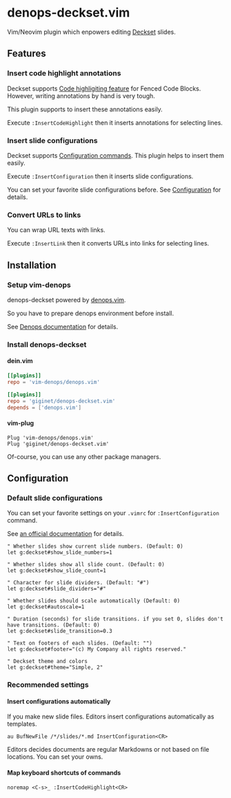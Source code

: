 # denops-deckset.vim

Vim/Neovim plugin which enpowers editing [Deckset](https://www.deckset.com/) slides.

## Features

### Insert code highlight annotations

Deckset supports [Code highligiting feature](https://docs.decksetapp.com/English.lproj/Formatting/06-code-blocks.html) for Fenced Code Blocks. 
However, writing annotations by hand is very tough.

This plugin supports to insert these annotations easily.

Execute `:InsertCodeHighlight` then it inserts annotations for selecting lines.

### Insert slide configurations

Deckset supports [Configuration commands](https://docs.decksetapp.com/English.lproj/Customization/01-configuration-commands.html).
This plugin helps to insert them easily.

Execute `:InsertConfiguration` then it inserts slide configurations.

You can set your favorite slide configurations before. See [Configuration](#configuration) for details.

### Convert URLs to links

You can wrap URL texts with links.

Execute `:InsertLink` then it converts URLs into links for selecting lines.

## Installation

### Setup vim-denops

denops-deckset powered by [denops.vim](https://github.com/vim-denops/denops.vim).

So you have to prepare denops environment before install.

See [Denops documentation](https://vim-denops.github.io/denops-documentation/tutorial/preparing-deno-and-denops.html) for details.

### Install denops-deckset

#### dein.vim

```toml
[[plugins]]
repo = 'vim-denops/denops.vim'

[[plugins]]
repo = 'giginet/denops-deckset.vim'
depends = ['denops.vim']
```

#### vim-plug

```vim
Plug 'vim-denops/denops.vim'
Plug 'giginet/denops-deckset.vim'
```

Of-course, you can use any other package managers.

## Configuration

### Default slide configurations

You can set your favorite settings on your `.vimrc` for `:InsertConfiguration` command.

See [an official documentation](https://docs.decksetapp.com/English.lproj/Customization/01-configuration-commands.html) for details.

```vim
" Whether slides show current slide numbers. (Default: 0)
let g:deckset#show_slide_numbers=1

" Whether slides show all slide count. (Default: 0)
let g:deckset#show_slide_count=1

" Character for slide dividers. (Default: "#")
let g:deckset#slide_dividers="#"

" Whether slides should scale automatically (Default: 0)
let g:deckset#autoscale=1

" Duration (seconds) for slide transitions. if you set 0, slides don't have transitions. (Default: 0)
let g:deckset#slide_transition=0.3

" Text on footers of each slides. (Default: "")
let g:deckset#footer="(c) My Company all rights reserved."

" Deckset theme and colors
let g:deckset#theme="Simple, 2"
```

### Recommended settings

#### Insert configurations automatically

If you make new slide files. Editors insert configurations automatically as templates.

```vim
au BufNewFile /*/slides/*.md InsertConfiguration<CR>
```

Editors decides documents are regular Markdowns or not based on file locations. You can set your owns.

#### Map keyboard shortcuts of commands

```vim
noremap <C-s>_ :InsertCodeHighlight<CR>
```

